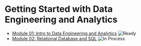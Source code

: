 # Getting Started with Data Engineering and Analytics
- [Module 01: Intro to Data Engineering and Analytics](https://github.com/KTurau/DataLearn/tree/main/Module01) ![Ready](https://img.shields.io/badge/-ready-green)
- [Module 02: Relational Database and SQL](https://github.com/KTurau/DataLearn/tree/main/Module02) ![In Process](https://img.shields.io/badge/-in%20process-yellow)

